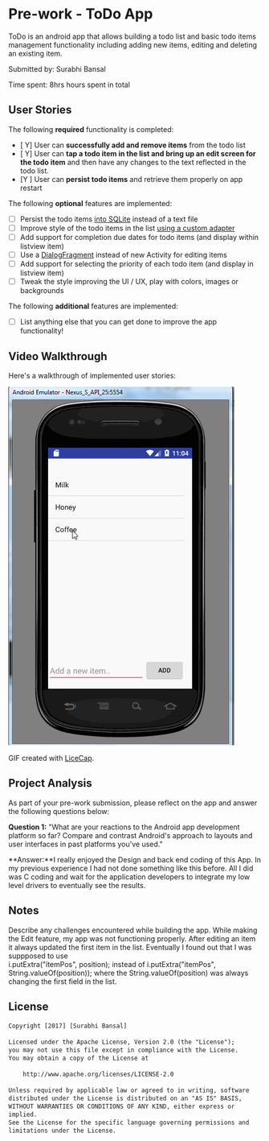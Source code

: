 
# Pre-work - ToDo App

ToDo is an android app that allows building a todo list and basic todo items management functionality including adding new items, editing and deleting an existing item.

Submitted by: Surabhi Bansal

Time spent: 8hrs hours spent in total

## User Stories

The following **required** functionality is completed:

* [ Y] User can **successfully add and remove items** from the todo list
* [ Y] User can **tap a todo item in the list and bring up an edit screen for the todo item** and then have any changes to the text reflected in the todo list.
* [Y ] User can **persist todo items** and retrieve them properly on app restart

The following **optional** features are implemented:

* [ ] Persist the todo items [into SQLite](http://guides.codepath.com/android/Persisting-Data-to-the-Device#sqlite) instead of a text file
* [ ] Improve style of the todo items in the list [using a custom adapter](http://guides.codepath.com/android/Using-an-ArrayAdapter-with-ListView)
* [ ] Add support for completion due dates for todo items (and display within listview item)
* [ ] Use a [DialogFragment](http://guides.codepath.com/android/Using-DialogFragment) instead of new Activity for editing items
* [ ] Add support for selecting the priority of each todo item (and display in listview item)
* [ ] Tweak the style improving the UI / UX, play with colors, images or backgrounds

The following **additional** features are implemented:

* [ ] List anything else that you can get done to improve the app functionality!

## Video Walkthrough

Here's a walkthrough of implemented user stories:

<img src='https://github.com/sbaccount/androidtodoapp/blob/master/todoapp.gif' title='Video Walkthrough' width='' alt='Video Walkthrough' />

GIF created with [LiceCap](http://www.cockos.com/licecap/).

## Project Analysis

As part of your pre-work submission, please reflect on the app and answer the following questions below:

**Question 1:** "What are your reactions to the Android app development platform so far? Compare and contrast Android's approach to layouts and user interfaces in past platforms you've used."

**Answer:**I really enjoyed the Design and back end coding of this App. In my previous experience I had not done something like this before. All I did was C coding and wait for the application developers to integrate my low level drivers to eventually see the results.

## Notes

Describe any challenges encountered while building the app.
While making the Edit feature, my app was not functioning properly. After editing an item it always updated the first item in the list. Eventually I found out that I was suppposed to use  
 i.putExtra("itemPos", position);  instead of     i.putExtra("itemPos", String.valueOf(position)); where the String.valueOf(position) was always changing the first field in the list.

## License

    Copyright [2017] [Surabhi Bansal]

    Licensed under the Apache License, Version 2.0 (the "License");
    you may not use this file except in compliance with the License.
    You may obtain a copy of the License at

        http://www.apache.org/licenses/LICENSE-2.0

    Unless required by applicable law or agreed to in writing, software
    distributed under the License is distributed on an "AS IS" BASIS,
    WITHOUT WARRANTIES OR CONDITIONS OF ANY KIND, either express or implied.
    See the License for the specific language governing permissions and
    limitations under the License.

